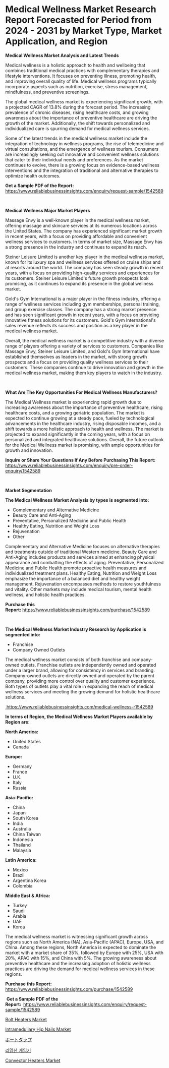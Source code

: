 <p><h1>Medical Wellness Market Research Report Forecasted for Period from 2024 -  2031 by Market Type, Market Application, and Region</h1></p><p><strong>Medical Wellness Market Analysis and Latest Trends</strong></p>
<p><p>Medical wellness is a holistic approach to health and wellbeing that combines traditional medical practices with complementary therapies and lifestyle interventions. It focuses on preventing illness, promoting health, and improving overall quality of life. Medical wellness programs typically incorporate aspects such as nutrition, exercise, stress management, mindfulness, and preventive screenings.</p><p>The global medical wellness market is experiencing significant growth, with a projected CAGR of 13.8% during the forecast period. The increasing prevalence of chronic diseases, rising healthcare costs, and growing awareness about the importance of preventive healthcare are driving the growth of the market. Additionally, the shift towards personalized and individualized care is spurring demand for medical wellness services.</p><p>Some of the latest trends in the medical wellness market include the integration of technology in wellness programs, the rise of telemedicine and virtual consultations, and the emergence of wellness tourism. Consumers are increasingly seeking out innovative and convenient wellness solutions that cater to their individual needs and preferences. As the market continues to evolve, there is a growing focus on evidence-based wellness interventions and the integration of traditional and alternative therapies to optimize health outcomes.</p></p>
<p><strong>Get a Sample PDF of the Report:&nbsp;</strong> <a href="https://www.reliablebusinessinsights.com/enquiry/request-sample/1542589">https://www.reliablebusinessinsights.com/enquiry/request-sample/1542589</a></p>
<p>&nbsp;</p>
<p><strong>Medical Wellness Major Market Players</strong></p>
<p><p>Massage Envy is a well-known player in the medical wellness market, offering massage and skincare services at its numerous locations across the United States. The company has experienced significant market growth in recent years, with a focus on providing affordable and convenient wellness services to customers. In terms of market size, Massage Envy has a strong presence in the industry and continues to expand its reach.</p><p>Steiner Leisure Limited is another key player in the medical wellness market, known for its luxury spa and wellness services offered on cruise ships and at resorts around the world. The company has seen steady growth in recent years, with a focus on providing high-quality services and experiences for its customers. Steiner Leisure Limited's future growth prospects look promising, as it continues to expand its presence in the global wellness market.</p><p>Gold's Gym International is a major player in the fitness industry, offering a range of wellness services including gym memberships, personal training, and group exercise classes. The company has a strong market presence and has seen significant growth in recent years, with a focus on providing innovative fitness solutions for its customers. Gold's Gym International's sales revenue reflects its success and position as a key player in the medical wellness market.</p><p>Overall, the medical wellness market is a competitive industry with a diverse range of players offering a variety of services to customers. Companies like Massage Envy, Steiner Leisure Limited, and Gold's Gym International have established themselves as leaders in the market, with strong growth prospects and a focus on providing quality wellness services to their customers. These companies continue to drive innovation and growth in the medical wellness market, making them key players to watch in the industry.</p></p>
<p>&nbsp;</p>
<p><strong>What Are The Key Opportunities For Medical Wellness Manufacturers?</strong></p>
<p><p>The Medical Wellness market is experiencing rapid growth due to increasing awareness about the importance of preventive healthcare, rising healthcare costs, and a growing geriatric population. The market is expected to continue growing at a steady pace, fueled by technological advancements in the healthcare industry, rising disposable incomes, and a shift towards a more holistic approach to health and wellness. The market is projected to expand significantly in the coming years, with a focus on personalized and integrated healthcare solutions. Overall, the future outlook for the Medical Wellness market is promising, with ample opportunities for growth and innovation.</p></p>
<p><strong>Inquire or Share Your Questions If Any Before Purchasing This Report:</strong> <a href="https://www.reliablebusinessinsights.com/enquiry/pre-order-enquiry/1542589">https://www.reliablebusinessinsights.com/enquiry/pre-order-enquiry/1542589</a></p>
<p>&nbsp;</p>
<p><strong>Market Segmentation</strong></p>
<p><strong>The Medical Wellness Market Analysis by types is segmented into:</strong></p>
<p><ul><li>Complementary and Alternative Medicine</li><li>Beauty Care and Anti-Aging</li><li>Preventative, Personalized Medicine and Public Health</li><li>Healthy Eating, Nutrition and Weight Loss</li><li>Rejuvenation</li><li>Other</li></ul></p>
<p><p>Complementary and Alternative Medicine focuses on alternative therapies and treatments outside of traditional Western medicine. Beauty Care and Anti-Aging includes products and services aimed at enhancing physical appearance and combatting the effects of aging. Preventative, Personalized Medicine and Public Health promote proactive health measures and individualized treatment plans. Healthy Eating, Nutrition and Weight Loss emphasize the importance of a balanced diet and healthy weight management. Rejuvenation encompasses methods to restore youthfulness and vitality. Other markets may include medical tourism, mental health wellness, and holistic health practices.</p></p>
<p><strong>Purchase this Report:&nbsp;</strong><a href="https://www.reliablebusinessinsights.com/purchase/1542589">https://www.reliablebusinessinsights.com/purchase/1542589</a></p>
<p>&nbsp;</p>
<p><strong>The Medical Wellness Market Industry Research by Application is segmented into:</strong></p>
<p><ul><li>Franchise</li><li>Company Owned Outlets</li></ul></p>
<p><p>The medical wellness market consists of both franchise and company-owned outlets. Franchise outlets are independently owned and operated under a larger brand, allowing for consistency in services and branding. Company-owned outlets are directly owned and operated by the parent company, providing more control over quality and customer experience. Both types of outlets play a vital role in expanding the reach of medical wellness services and meeting the growing demand for holistic healthcare solutions.</p></p>
<p><a href="https://www.reliablebusinessinsights.com/medical-wellness-r1542589">&nbsp;https://www.reliablebusinessinsights.com/medical-wellness-r1542589</a></p>
<p><strong>In terms of Region, the Medical Wellness Market Players available by Region are:</strong></p>
<p>
    <p> <strong> North America: </strong>
        <ul>
            <li>United States</li>
            <li>Canada</li>
        </ul>
        </p> 
    <p> <strong> Europe: </strong>
        <ul>
            <li>Germany</li>
            <li>France</li>
            <li>U.K.</li>
            <li>Italy</li>
            <li>Russia</li>
        </ul>
        </p> 
    <p> <strong> Asia-Pacific: </strong>
        <ul>
            <li>China</li>
            <li>Japan</li>
            <li>South Korea</li>
            <li>India</li>
            <li>Australia</li>
            <li>China Taiwan</li>
            <li>Indonesia</li>
            <li>Thailand</li>
            <li>Malaysia</li>
        </ul>
        </p> 
    <p> <strong> Latin America: </strong>
        <ul>
            <li>Mexico</li>
            <li>Brazil</li>
            <li>Argentina Korea</li>
            <li>Colombia</li>
        </ul>
        </p> 
    <p> <strong> Middle East & Africa: </strong>
        <ul>
            <li>Turkey</li>
            <li>Saudi</li>
            <li>Arabia</li>
            <li>UAE</li>
            <li>Korea</li>
        </ul>
    </p>
    </p>
<p><p>The medical wellness market is witnessing significant growth across regions such as North America (NA), Asia-Pacific (APAC), Europe, USA, and China. Among these regions, North America is expected to dominate the market with a market share of 35%, followed by Europe with 25%, USA with 20%, APAC with 15%, and China with 5%. The growing awareness about preventive healthcare and the increasing adoption of holistic wellness practices are driving the demand for medical wellness services in these regions.</p></p>
<p><strong>Purchase this Report: </strong><a href="https://www.reliablebusinessinsights.com/purchase/1542589">https://www.reliablebusinessinsights.com/purchase/1542589</a></p>
<p>&nbsp;<strong>Get a Sample PDF of the Report:&nbsp;&nbsp;</strong><a href="https://www.reliablebusinessinsights.com/enquiry/request-sample/1542589">https://www.reliablebusinessinsights.com/enquiry/request-sample/1542589</a></p>
<p><strong></strong></p>
<p><p><a href="https://github.com/itulahketika112/Market-Research-Report-List-1/blob/main/bolt-heaters-market.md">Bolt Heaters Market</a></p><p><a href="https://www.linkedin.com/pulse/intramedullary-hip-nails-market-size-amp-share-analysis-growth-5txac?trackingId=oZdc7w4u3uqOHyCJlbIlVg%3D%3D">Intramedullary Hip Nails Market</a></p><p><a href="https://github.com/bucuel854722/Market-Research-Report-List-2/blob/main/1319122165901.md">ボートタップ</a></p><p><a href="https://github.com/novabrown3/Market-Research-Report-List-2/blob/main/2955991179060.md">리뎀션 게임기</a></p><p><a href="https://github.com/waylose1223/Market-Research-Report-List-1/blob/main/convector-heaters-market.md">Convector Heaters Market</a></p></p>